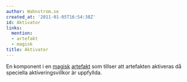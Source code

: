 ```yaml
---
author: Wahnstrom.se
created_at: '2011-01-05T16:54:38Z'
id: Aktivator
links:
  mention:
  - artefakt
  - magisk
title: Aktivator
---
```


En komponent i en [magisk][] [artefakt] som tillser att artefakten aktiveras då speciella
aktiveringsvillkor är uppfyllda.

  [magisk]: magisk
  [artefakt]: artefakt